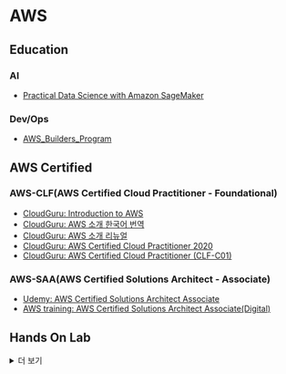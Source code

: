 # AWS

## Education

### AI

- [Practical Data Science with Amazon SageMaker](./Practical%20Data%20Science%20with%20Amazon%20SageMaker/)

### Dev/Ops

- [AWS_Builders_Program](./AWS_Builders_Program/README.md)

## AWS Certified

### AWS-CLF(AWS Certified Cloud Practitioner - Foundational)

- [CloudGuru: Introduction to AWS](./Introduction%20to%20AWS/Introduction%20to%20AWS.md)
- [CloudGuru: AWS 소개 한국어 번역](./Introduction%20to%20AWS/Introduction%20to%20AWS_kr.md)
- [CloudGuru: AWS 소개 리뉴얼](./Introduction%20to%20AWS/Introduction%20to%20AWS2.md)
- [CloudGuru: AWS Certified Cloud Practitioner 2020](./AWS%20Certified%20Cloud%20Practitioner%202020/README.md)
- [CloudGuru: AWS Certified Cloud Practitioner (CLF-C01)](./AWS%20Certified%20Cloud%20Practitioner%20(CLF-C01)/README.md)

### AWS-SAA(AWS Certified Solutions Architect - Associate)

- [Udemy: AWS Certified Solutions Architect Associate](./AWS%20Certified%20Solutions%20Architect%20Associate/README.md)
- [AWS training: AWS Certified Solutions Architect Associate(Digital)](./AWS%20Certified%20Solutions%20Architect%20Associate%20(Digital)/README.md)

## Hands On Lab

<details>
<summary>더 보기</summary>
<div markdown="1">

- [Managing AWS IAM User Permissions Using Groups and Policies](./HandsOnLab/Managing%20AWS%20IAM%20User%20Permissions%20Using%20Groups%20and%20Policies.md)
- [Launching an EC2 instance in a Custom Virtual Private Cloud (VPC)](./HandsOnLab/Launching%20an%20EC2%20instance%20in%20a%20Custom%20Virtual%20Private%20Cloud%20(VPC).md)

### Basic

- Introduction to AWS Identity and Access Management (IAM)
- Introduction to EC2
- Introducing Amazon S3 (Simple Storage Service)
- Create And Configure Basic VPC Components in AWS
- Getting Started with CloudFormation

#### Practitioner 2020

- ~~Managing AWS IAM User Permissions Using Groups and Policies~~
- ~~Launching an EC2 instance in a Custom Virtual Private Cloud (VPC)~~
- Creating a Lambda Function Using the AWS Console

#### Practitioner (CLF-C01)

- Creating a Lambda Function with the AWS Management Console
- ~~Launch an EC2 Instance in a Virtual Private Cloud (VPC)~~
- Create a DynamoDB Table Using CloudFormation
- Create Users and Manage Permissions Using Groups and Policies in IAM

#### Solutions Architect - Associate (SAA-C02)

- Create and Assume Roles in AWS
- ~~Introduction to AWS Identity and Access Management (IAM)~~
- Setting up Cross-Region S3 Bucket Replication
- Create a Static Website Using Amazon S3
- Creating Amazon S3 Buckets to Manage Objects and Enable Versioning
- EC2 Instance Bootstrapping
- Using EC2 Roles and Instance Profiles
- Reducing Storage Costs with EFS
- Setting up a WordPress site using EC2 and RDS
- Building Solutions across VPCs with Peerin
- Working with AWS VPC Flow Logs for Network Monitoring
- Application Load Balancers for Web Servers
- Implement Advanced CloudWatch Monitoring for a Web Server
- Triggering Lambda from Amazon SQS
- Using Secrets Manager to authenticate with an RDS database using Lambda
- Getting Started with CloudFormation
- Using Tags and Resource Groups in AWS

학원

- ~~Introduction to AWS Identity and Access Management (IAM)~~
- ~~Launching an EC2 instance in a Custom Virtual Private Cloud (VPC)~~
- Creating and Working with an EC2 Instance in AWS
- Creating an Auto Scaling Group and Application Load Balancer in AWS
- Using EC2 Roles and Instance Profiles in AWS
- Creating an EC2 Instance with Lambda in AWS
- Creating a Basic Lambda Function to Shut Down an EC2 Instance
- Creating and Subscribing to AWS SNS Topics
- Working with AWS VPC Flow Logs for Network Monitoring - 2020
- Using CloudWatch for Resource Monitoring
- Monitoring and Notifications with CloudWatch Events and SNS
- Deploying a Basic Infrastructure Using CloudFormation Templates
- Assigning a FQDN (Fully Qualified Domain Name) to an EC2 Instance Using Route 53
- Managing DNS Records with AWS Route 53
- Troubleshooting Amazon EC2 Network Connectivity
- Creating a Static Website Using Amazon S3
- Creating Amazon S3 Buckets, Managing Objects, and Enabling Versioning
- Building a Serverless Application Using Step Functions, API Gateway, Lambda, and S3 in AWS
- Create a Custom AMI in AWS
- Troubleshooting Elastic Load Balancing Connectivity in AWS
- AWS ELB Connectivity Troubleshooting Scenario
- Working with a DevOps CI/CD Pipeline in AWS
- Rolling Updates to a Highly Distributed Web Application with AWS CodeDeploy
- AWS DynamoDB in the Console - Creating Tables, Items, and Indexes
- Building a Microservice Application and DynamoDB Data Model
- Creating an Amazon Aurora RDS Database (MySQL Compatible)
- Deploying a Highly Available Web Application and a Bastion Host in AWS

</div>
</details>
